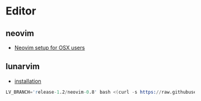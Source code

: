 # Editor

## neovim

- [Neovim setup for OSX users](https://gist.github.com/celso/6cefedb9fce92827ee38e8f7411b8b30)

## lunarvim

- [installation](https://www.lunarvim.org/docs/installation)

```s
LV_BRANCH='release-1.2/neovim-0.8' bash <(curl -s https://raw.githubusercontent.com/lunarvim/lunarvim/fc6873809934917b470bff1b072171879899a36b/utils/installer/install.sh)
```
